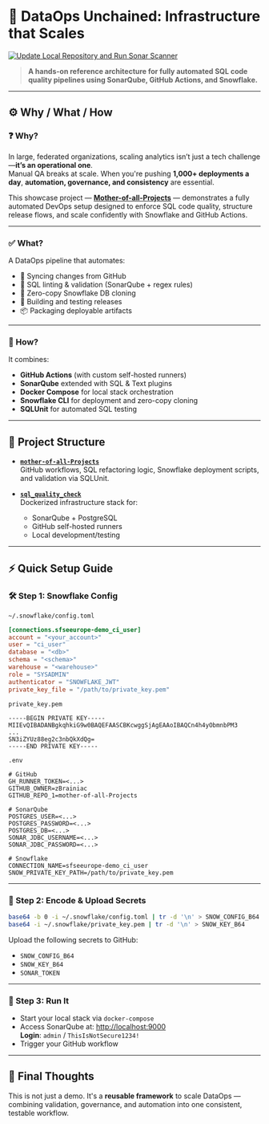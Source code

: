 # 🧠 **DataOps Unchained: Infrastructure that Scales**

[![Update Local Repository and Run Sonar Scanner](https://github.com/zBrainiac/mother-of-all-Projects/actions/workflows/update-local-repo.yml/badge.svg)](https://github.com/zBrainiac/mother-of-all-Projects/actions/workflows/update-local-repo.yml)

> **A hands-on reference architecture for fully automated SQL code quality pipelines using SonarQube, GitHub Actions, and Snowflake.**

---

## ⚙️ Why / What / How

### ❓ Why?

In large, federated organizations, scaling analytics isn’t just a tech challenge—**it’s an operational one**.  
Manual QA breaks at scale. When you're pushing **1,000+ deployments a day**, **automation, governance, and consistency** are essential.

This showcase project — [**Mother-of-all-Projects**](https://github.com/zBrainiac/mother-of-all-Projects) — demonstrates a fully automated DevOps setup designed to enforce SQL code quality, structure release flows, and scale confidently with Snowflake and GitHub Actions.

---

### ✅ What?

A DataOps pipeline that automates:

- 🔄 Syncing changes from GitHub
- 🧪 SQL linting & validation (SonarQube + regex rules)
- 🧬 Zero-copy Snowflake DB cloning
- 🚀 Building and testing releases
- 📦 Packaging deployable artifacts

---

### 🚀 How?

It combines:

- **GitHub Actions** (with custom self-hosted runners)
- **SonarQube** extended with SQL & Text plugins
- **Docker Compose** for local stack orchestration
- **Snowflake CLI** for deployment and zero-copy cloning
- **SQLUnit** for automated SQL testing

---

## 🧱 Project Structure

- **[`mother-of-all-Projects`](https://github.com/zBrainiac/mother-of-all-Projects)**  
  GitHub workflows, SQL refactoring logic, Snowflake deployment scripts, and validation via SQLUnit.

- **[`sql_quality_check`](https://github.com/zBrainiac/sql_quality_check)**  
  Dockerized infrastructure stack for:
  - SonarQube + PostgreSQL
  - GitHub self-hosted runners
  - Local development/testing

---

## ⚡ Quick Setup Guide

### 🛠️ Step 1: Snowflake Config

`~/.snowflake/config.toml`
```toml
[connections.sfseeurope-demo_ci_user]
account = "<your_account>"
user = "ci_user"
database = "<db>"
schema = "<schema>"
warehouse = "<warehouse>"
role = "SYSADMIN"
authenticator = "SNOWFLAKE_JWT"
private_key_file = "/path/to/private_key.pem"
```

`private_key.pem`
```
-----BEGIN PRIVATE KEY-----
MIIEvQIBADANBgkqhkiG9w0BAQEFAASCBKcwggSjAgEAAoIBAQCn4h4yObmnbPM3
...
SN3iZYUz88eg2c3nbQkXdQg=
-----END PRIVATE KEY-----
```

`.env`
```dotenv
# GitHub
GH_RUNNER_TOKEN=<...>
GITHUB_OWNER=zBrainiac
GITHUB_REPO_1=mother-of-all-Projects

# SonarQube
POSTGRES_USER=<...>
POSTGRES_PASSWORD=<...>
POSTGRES_DB=<...>
SONAR_JDBC_USERNAME=<...>
SONAR_JDBC_PASSWORD=<...>

# Snowflake
CONNECTION_NAME=sfseeurope-demo_ci_user
SNOW_PRIVATE_KEY_PATH=/path/to/private_key.pem
```

---

### 🔐 Step 2: Encode & Upload Secrets

```bash
base64 -b 0 -i ~/.snowflake/config.toml | tr -d '\n' > SNOW_CONFIG_B64
base64 -i ~/.snowflake/private_key.pem | tr -d '\n' > SNOW_KEY_B64
```

Upload the following secrets to GitHub:

- `SNOW_CONFIG_B64`
- `SNOW_KEY_B64`
- `SONAR_TOKEN`

---

### 🔁 Step 3: Run It

- Start your local stack via `docker-compose`
- Access SonarQube at: [http://localhost:9000](http://localhost:9000)  
  **Login**: `admin` / `ThisIsNotSecure1234!`
- Trigger your GitHub workflow

---

## 🧠 Final Thoughts

This is not just a demo. It's a **reusable framework** to scale DataOps — combining validation, governance, and automation into one consistent, testable workflow.
